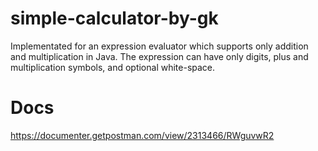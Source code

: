 # simple-calculator-by-gk
 Implementated for an expression evaluator which supports only addition and multiplication in Java. The expression can have only digits, plus and multiplication symbols, and optional white-space.
 # Docs
 https://documenter.getpostman.com/view/2313466/RWguvwR2
